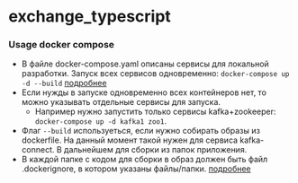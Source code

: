 # exchange_typescript

### Usage docker compose

- В файле docker-compose.yaml описаны сервисы для локальной разработки. Запуск всех сервисов одновременно: `docker-compose up -d --build` [подробнее](https://docs.docker.com/engine/reference/commandline/compose_up/)
- Если нужды в запуске одновременно всех контейнеров нет, то можно указывать отдельные сервисы для запуска.
  - Например нужно запустить только сервисы kafka+zookeeper: `docker-compose up -d kafka1 zoo1`.
- Флаг `--build` используеться, если нужно собирать образы из dockerfile. На данный момент такой нужен для сервиса kafka-connect. В дальнейшем для сборки из папок приложения.
- В каждой папке с кодом для сборки в образ должен быть файл .dockerignore, в котором указаны файлы/папки. [подробнее](https://www.tutorialspoint.com/using-dockerignore-file)
